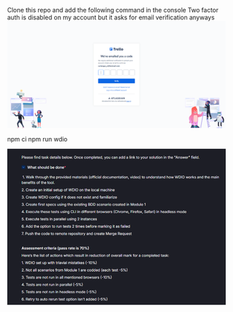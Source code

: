 Clone this repo and add the following command in the console
Two factor auth is disabled on my account but it asks for email verification anyways 
![alt text](cantRunHeadless.png)

npm ci
npm run wdio

![alt text](image.png)